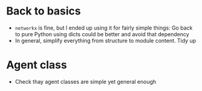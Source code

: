 # Back to basics
- `networkx` is fine, but I ended up using it for fairly simple things: Go back to pure Python using dicts could be better and avoid that dependency
- In general, simplify everything from structure to module content. Tidy up

# Agent class
- Check thay agent classes are simple yet general enough

